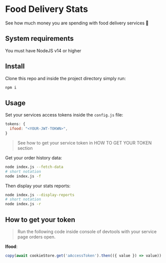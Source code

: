 # Food Delivery Stats
See how much money you are spending with food delivery services 🤑

## System requirements
You must have NodeJS v14 or higher

## Install
Clone this repo and inside the project directory simply run:
```sh
npm i
```

## Usage
Set your services access tokens inside the `config.js` file:
```js
tokens: {
  ifood: "<YOUR-JWT-TOKWN>",
}
```
> See how to get your service token in HOW TO GET YOUR TOKEN section

Get your order history data:
```sh
node index.js --fetch-data
# short notation
node index.js -f
```

Then display your stats reports:
```sh
node index.js --display-reports
# short notation
node index.js -r
```

## How to get your token
> Run the following code inside console of devtools with your service page orders open.

__Ifood__:
```js
copy(await cookieStore.get('aAccessToken').then(({ value }) => value))
```

